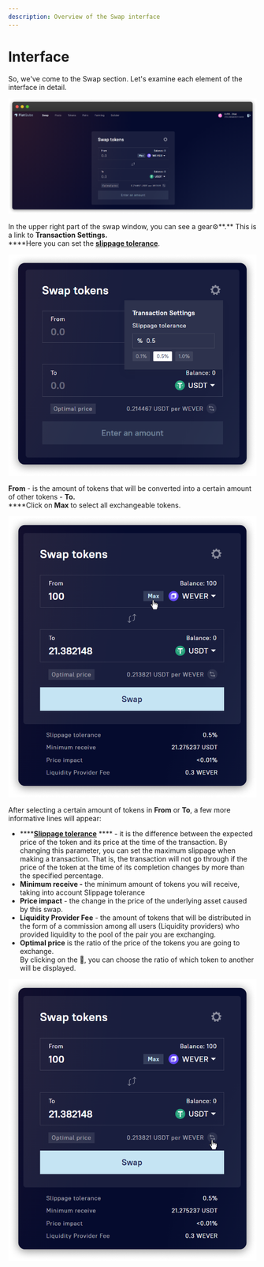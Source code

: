 ```yaml
---
description: Overview of the Swap interface
---
```


# Interface

So, we've come to the Swap section. Let's examine each element of the interface in detail.

![](../../.gitbook/assets/Interface.png)

In the upper right part of the swap window, you can see a gear⚙️\*\*.\*\* This is a link to **Transaction Settings.**\
\*\*\*\*Here you can set the [**slippage tolerance**](how-to/configure-slippage-tolerance.md).

![](<../../.gitbook/assets/Gear (1).png>)

**From** - is the amount of tokens that will be converted into a certain amount of other tokens - **To.**\
\*\*\*\*Click on **Max** to select all exchangeable tokens.

![](<../../.gitbook/assets/image (32) (2) (8).png>)

After selecting a certain amount of tokens in **From** or **To**, a few more informative lines will appear:

* \*\*\*\*[**Slippage tolerance**](how-to/configure-slippage-tolerance.md) \*\*\*\* - it is the difference between the expected price of the token and its price at the time of the transaction. By changing this parameter, you can set the maximum slippage when making a transaction. That is, the transaction will not go through if the price of the token at the time of its completion changes by more than the specified percentage.
* **Minimum receive -** the minimum amount of tokens you will receive, taking into account Slippage tolerance
* **Price impact** - the change in the price of the underlying asset caused by this swap.
* **Liquidity Provider Fee** - the amount of tokens that will be distributed in the form of a commission among all users (Liquidity providers) who provided liquidity to the pool of the pair you are exchanging.
* **Optimal price** is the ratio of the price of the tokens you are going to exchange.\
  By clicking on the 🔁, you can choose the ratio of which token to another will be displayed.

![](<../../.gitbook/assets/image (67).png>)

